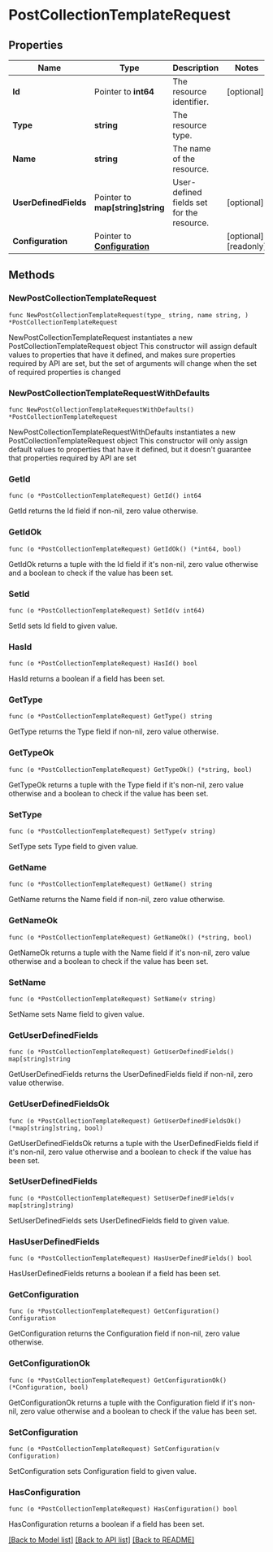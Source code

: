 # PostCollectionTemplateRequest

## Properties

Name | Type | Description | Notes
------------ | ------------- | ------------- | -------------
**Id** | Pointer to **int64** | The resource identifier. | [optional] 
**Type** | **string** | The resource type. | 
**Name** | **string** | The name of the resource. | 
**UserDefinedFields** | Pointer to **map[string]string** | User-defined fields set for the resource. | [optional] 
**Configuration** | Pointer to [**Configuration**](Configuration.md) |  | [optional] [readonly] 

## Methods

### NewPostCollectionTemplateRequest

`func NewPostCollectionTemplateRequest(type_ string, name string, ) *PostCollectionTemplateRequest`

NewPostCollectionTemplateRequest instantiates a new PostCollectionTemplateRequest object
This constructor will assign default values to properties that have it defined,
and makes sure properties required by API are set, but the set of arguments
will change when the set of required properties is changed

### NewPostCollectionTemplateRequestWithDefaults

`func NewPostCollectionTemplateRequestWithDefaults() *PostCollectionTemplateRequest`

NewPostCollectionTemplateRequestWithDefaults instantiates a new PostCollectionTemplateRequest object
This constructor will only assign default values to properties that have it defined,
but it doesn't guarantee that properties required by API are set

### GetId

`func (o *PostCollectionTemplateRequest) GetId() int64`

GetId returns the Id field if non-nil, zero value otherwise.

### GetIdOk

`func (o *PostCollectionTemplateRequest) GetIdOk() (*int64, bool)`

GetIdOk returns a tuple with the Id field if it's non-nil, zero value otherwise
and a boolean to check if the value has been set.

### SetId

`func (o *PostCollectionTemplateRequest) SetId(v int64)`

SetId sets Id field to given value.

### HasId

`func (o *PostCollectionTemplateRequest) HasId() bool`

HasId returns a boolean if a field has been set.

### GetType

`func (o *PostCollectionTemplateRequest) GetType() string`

GetType returns the Type field if non-nil, zero value otherwise.

### GetTypeOk

`func (o *PostCollectionTemplateRequest) GetTypeOk() (*string, bool)`

GetTypeOk returns a tuple with the Type field if it's non-nil, zero value otherwise
and a boolean to check if the value has been set.

### SetType

`func (o *PostCollectionTemplateRequest) SetType(v string)`

SetType sets Type field to given value.


### GetName

`func (o *PostCollectionTemplateRequest) GetName() string`

GetName returns the Name field if non-nil, zero value otherwise.

### GetNameOk

`func (o *PostCollectionTemplateRequest) GetNameOk() (*string, bool)`

GetNameOk returns a tuple with the Name field if it's non-nil, zero value otherwise
and a boolean to check if the value has been set.

### SetName

`func (o *PostCollectionTemplateRequest) SetName(v string)`

SetName sets Name field to given value.


### GetUserDefinedFields

`func (o *PostCollectionTemplateRequest) GetUserDefinedFields() map[string]string`

GetUserDefinedFields returns the UserDefinedFields field if non-nil, zero value otherwise.

### GetUserDefinedFieldsOk

`func (o *PostCollectionTemplateRequest) GetUserDefinedFieldsOk() (*map[string]string, bool)`

GetUserDefinedFieldsOk returns a tuple with the UserDefinedFields field if it's non-nil, zero value otherwise
and a boolean to check if the value has been set.

### SetUserDefinedFields

`func (o *PostCollectionTemplateRequest) SetUserDefinedFields(v map[string]string)`

SetUserDefinedFields sets UserDefinedFields field to given value.

### HasUserDefinedFields

`func (o *PostCollectionTemplateRequest) HasUserDefinedFields() bool`

HasUserDefinedFields returns a boolean if a field has been set.

### GetConfiguration

`func (o *PostCollectionTemplateRequest) GetConfiguration() Configuration`

GetConfiguration returns the Configuration field if non-nil, zero value otherwise.

### GetConfigurationOk

`func (o *PostCollectionTemplateRequest) GetConfigurationOk() (*Configuration, bool)`

GetConfigurationOk returns a tuple with the Configuration field if it's non-nil, zero value otherwise
and a boolean to check if the value has been set.

### SetConfiguration

`func (o *PostCollectionTemplateRequest) SetConfiguration(v Configuration)`

SetConfiguration sets Configuration field to given value.

### HasConfiguration

`func (o *PostCollectionTemplateRequest) HasConfiguration() bool`

HasConfiguration returns a boolean if a field has been set.


[[Back to Model list]](../README.md#documentation-for-models) [[Back to API list]](../README.md#documentation-for-api-endpoints) [[Back to README]](../README.md)


